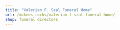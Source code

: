 ```yaml
---
title: "Valerian F. Szal Funeral Home"
url: /mckees-rocks/valerian-f-szal-funeral-home/
shop: funeral directors
---
```

